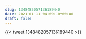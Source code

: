 ```yaml
---
slug: 1348482057136189440
date: 2021-01-11 04:09:10+00:00
draft: false
---
```


{{< tweet 1348482057136189440 >}}
